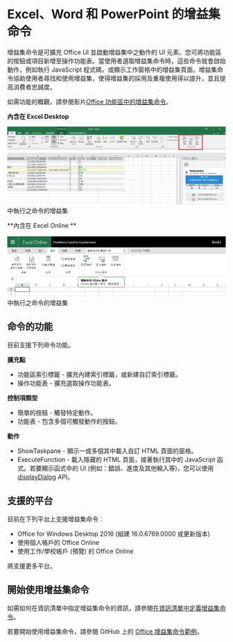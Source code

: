 
# <a name="add-in-commands-for-excel,-word,-and-powerpoint"></a>Excel、Word 和 PowerPoint 的增益集命令

增益集命令是可擴充 Office UI 並啟動增益集中之動作的 UI 元素。您可將功能區的按鈕或項目新增至操作功能表。當使用者選取增益集命令時，這些命令就會啟始動作，例如執行 JavaScript 程式碼，或顯示工作窗格中的增益集頁面。增益集命令協助使用者尋找和使用增益集，使得增益集的採用及重複使用得以提升，並且提高消費者忠誠度。

如需功能的概觀，請參閱影片[Office 功能區中的增益集命令](https://channel9.msdn.com/events/Build/2016/P551)。


**內含在 Excel Desktop** 

![增益集命令](../../images/addincommands1.png)中執行之命令的增益集

**內含在 Excel Online ** 

![增益集命令](../../images/addincommands2.png)中執行之命令的增益集

## <a name="command-capabilities"></a>命令的功能
目前支援下列命令功能。

**擴充點**

- 功能區索引標籤 - 擴充內建索引標籤，或新建自訂索引標籤。
- 操作功能表 - 擴充選取操作功能表。 

**控制項類型**

- 簡單的按鈕 - 觸發特定動作。
- 功能表 - 包含多個可觸發動作的按鈕。

**動作**

- ShowTaskpane - 顯示一或多個其中載入自訂 HTML 頁面的窗格。
- ExecuteFunction - 載入隱藏的 HTML 頁面，接著執行其中的 JavaScript 函式。若要顯示函式中的 UI (例如：錯誤、進度及其他輸入等)，您可以使用 [displayDialog](http://dev.office.com/reference/add-ins/shared/officeui) API。  

## <a name="supported-platforms"></a>支援的平台
目前在下列平台上支援增益集命令︰

- Office for Windows Desktop 2016 (組建 16.0.6769.0000 或更新版本)
- 使用個人帳戶的 Office Online
- 使用工作/學校帳戶 (預覽) 的 Office Online

將支援更多平台。

## <a name="get-started-with-add-in-commands"></a>開始使用增益集命令

如需如何在資訊清單中指定增益集命令的資訊，請參閱[在資訊清單中定義增益集命令](http://dev.office.com/docs/add-ins/outlook/manifests/define-add-in-commands)。

若要開始使用增益集命令，請參閱 GitHub 上的 [Office 增益集命令範例](https://github.com/OfficeDev/Office-Add-in-Commands-Samples/)。





